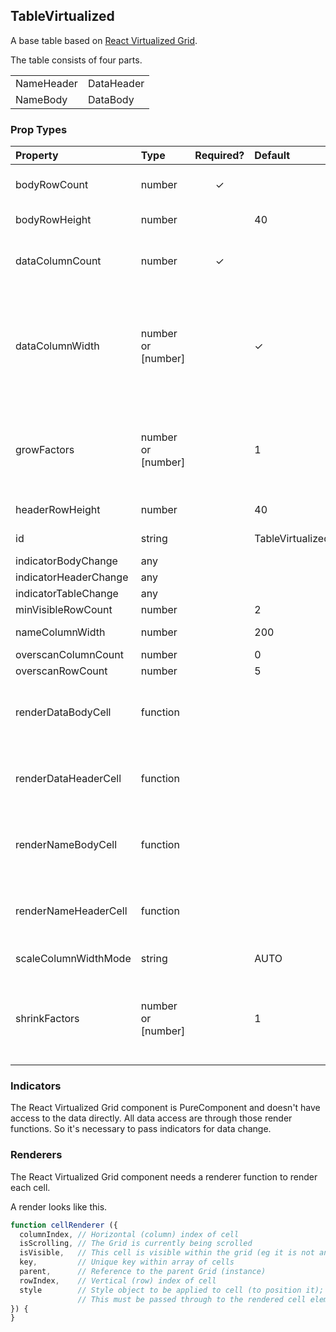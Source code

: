 TableVirtualized
--------

A base table based on [React Virtualized Grid](https://github.com/bvaughn/react-virtualized/blob/master/docs/Grid.md).

The table consists of four parts.
 <table>
   <tbody>
    <tr><td>NameHeader</td><td>DataHeader</td></tr>
    <tr><td>NameBody</td><td>DataBody</td></tr>
   </tbody>
 </table>


### Prop Types
| Property | Type | Required? | Default | Description |
|:---|:---|:---:|:---|:---|
| bodyRowCount | number | ✓ | | Number of rows in the body grids (NameBody & DataBody).|
| bodyRowHeight | number | | 40 | Height of each body row.|
| dataColumnCount | number | ✓ | | Number of columns in the data grids (DataHeader & DataBody)|
| dataColumnWidth | number or [number]| | ✓ | Width of each body column. If a number, it'll be applied for all columns; if an array of number, it must be equal to the `dataColumnCount`. The actual value is calculated with scaleColumnWidthMode. |
| growFactors | number or [number] | | 1 | Kind of like the flex-grow for flexbox. If a number, it'll be applied for all columns; if an array of number, it must have the same length as the `dataColumnWidth`.|
| headerRowHeight | number | | 40 | Height of the header row.|
| id | string | | TableVirtualized | The id of the root element.|
| indicatorBodyChange | any | | | [learn more](#Indicators) |
| indicatorHeaderChange | any | | | [learn more](#Indicators) |
| indicatorTableChange | any | | | [learn more](#Indicators) |
| minVisibleRowCount | number | | 2 | |
| nameColumnWidth | number | | 200 | Width of the name column. |
| overscanColumnCount | number | | 0 | |
| overscanRowCount | number | | 5 | |
| renderDataBodyCell | function | | | Responsible for rendering a cell of DataBody given an row and column index. [learn more](#Renderers)|
| renderDataHeaderCell | function | | | Responsible for rendering a cell of DataHeader given an row and column index. [learn more](#Renderers)|
| renderNameBodyCell | function | | | Responsible for rendering a cell of NameBody given an row and column index. [learn more](#Renderers)|
| renderNameHeaderCell | function | | | Responsible for rendering a cell of NameBody given an row and column index. [learn more](#Renderers)|
| scaleColumnWidthMode | string | | AUTO | Specify how to calculate the column widths. |
| shrinkFactors | number or [number] | | 1 | Kind of like the flex-shrink for flexbox. If a number, it'll be applied for all columns; if an array of number, it must have the same length as the `dataColumnWidth`. |

### Indicators

The React Virtualized Grid component is PureComponent and doesn't have access to the data directly. All data access are through those render functions. So it's necessary to pass indicators for data change.

### Renderers

The React Virtualized Grid component needs a renderer function to render each cell.

A render looks like this.
```javascript
function cellRenderer ({
  columnIndex, // Horizontal (column) index of cell
  isScrolling, // The Grid is currently being scrolled
  isVisible,   // This cell is visible within the grid (eg it is not an overscanned cell)
  key,         // Unique key within array of cells
  parent,      // Reference to the parent Grid (instance)
  rowIndex,    // Vertical (row) index of cell
  style        // Style object to be applied to cell (to position it);
               // This must be passed through to the rendered cell element.
}) {
}
```
